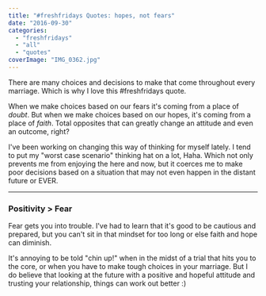 ```yaml
---
title: "#freshfridays Quotes: hopes, not fears"
date: "2016-09-30"
categories: 
  - "freshfridays"
  - "all"
  - "quotes"
coverImage: "IMG_0362.jpg"
---
```


There are many choices and decisions to make that come throughout every marriage. Which is why I love this #freshfridays quote.

When we make choices based on our fears it's coming from a place of _doubt_. But when we make choices based on our hopes, it's coming from a place of _faith_. Total opposites that can greatly change an attitude and even an outcome, right?

I've been working on changing this way of thinking for myself lately. I tend to put my "worst case scenario" thinking hat on a lot, Haha. Which not only prevents me from enjoying the here and now, but it coerces me to make poor decisions based on a situation that may not even happen in the distant future or EVER.

* * *

### Positivity > Fear

Fear gets you into trouble. I've had to learn that it's good to be cautious and prepared, but you can't sit in that mindset for too long or else faith and hope can diminish.

It's annoying to be told "chin up!" when in the midst of a trial that hits you to the core, or when you have to make tough choices in your marriage. But I do believe that looking at the future with a positive and hopeful attitude and trusting your relationship, things can work out better :)
